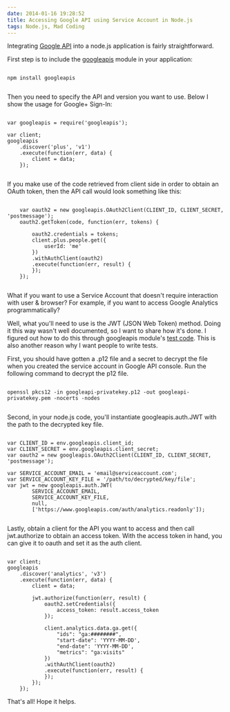 ```yaml
---
date: 2014-01-16 19:28:52
title: Accessing Google API using Service Account in Node.js
tags: Node.js, Mad Coding
---
```

Integrating [Google API][1] into a node.js application is fairly
straightforward.

First step is to include the [googleapis][2] module in your application:

<pre><code class="html">
npm install googleapis

</code></pre>

Then you need to specify the API and version you want to use. Below I show the
usage for Google+ Sign-In:

<pre><code class="javascript">
var googleapis = require('googleapis');

var client;
googleapis
    .discover('plus', 'v1')
    .execute(function(err, data) {
        client = data;
    });

</code></pre>

If you make use of the code retrieved from client side in order to obtain
an OAuth token, then the API call would look something like this:

<pre><code class="javascript">
    var oauth2 = new googleapis.OAuth2Client(CLIENT_ID, CLIENT_SECRET, 'postmessage');
    oauth2.getToken(code, function(err, tokens) {

        oauth2.credentials = tokens;
        client.plus.people.get({
            userId: 'me'
        })
        .withAuthClient(oauth2)
        .execute(function(err, result) {
        });
    });

</code></pre>

What if you want to use a Service Account that doesn't require interaction with
user & browser? For example, if you want to access Google Analytics
programmatically?

Well, what you'll need to use is the JWT (JSON Web Token) method. Doing it this
way wasn't well documented, so I want to share how it's done. I figured out how
to do this through googleapis module's [test code][3]. This is also another
reason why I want people to write tests.

First, you should have gotten a .p12 file and a secret to decrypt the file when
you created the service account in Google API console. Run the following command
to decrypt the p12 file.

<pre><code class="html">
openssl pkcs12 -in googleapi-privatekey.p12 -out googleapi-privatekey.pem -nocerts -nodes

</code></pre>

Second, in your node.js code, you'll instantiate googleapis.auth.JWT with the
path to the decrypted key file.

<pre><code class="javascript">
var CLIENT_ID = env.googleapis.client_id;
var CLIENT_SECRET = env.googleapis.client_secret;
var oauth2 = new googleapis.OAuth2Client(CLIENT_ID, CLIENT_SECRET, 'postmessage');

var SERVICE_ACCOUNT_EMAIL = 'email@serviceaccount.com';
var SERVICE_ACCOUNT_KEY_FILE = '/path/to/decrypted/key/file';
var jwt = new googleapis.auth.JWT(
        SERVICE_ACCOUNT_EMAIL,
        SERVICE_ACCOUNT_KEY_FILE,
        null,
        ['https://www.googleapis.com/auth/analytics.readonly']);

</code></pre>

Lastly, obtain a client for the API you want to access and then call
jwt.authorize to obtain an access token. With the access token in hand, you can
give it to oauth and set it as the auth client.
<pre><code class="javascript">
var client;
googleapis
    .discover('analytics', 'v3')
    .execute(function(err, data) {
        client = data;

        jwt.authorize(function(err, result) {
            oauth2.setCredentials({
                access_token: result.access_token
            });

            client.analytics.data.ga.get({
                "ids": "ga:########",
                "start-date": 'YYYY-MM-DD',
                "end-date": 'YYYY-MM-DD',
                "metrics": "ga:visits"
            })
            .withAuthClient(oauth2)
            .execute(function(err, result) {
            });
        });
    });
</code></pre>

That's all! Hope it helps.

  [1]: https://developers.google.com/apis-explorer
  [2]: https://npmjs.org/package/googleapis
  [3]: https://github.com/google/google-api-nodejs-client/blob/master/test/test.auth.js
